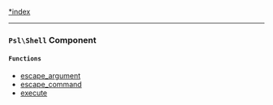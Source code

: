 <!--
    This markdown file was generated using `docs/documenter.php`.

    Any edits to it will likely be lost.
-->

[*index](./../README.md)

---

### `Psl\Shell` Component

#### `Functions`

- [escape_argument](./../../src/Psl/Shell/escape_argument.php#L17)
- [escape_command](./../../src/Psl/Shell/escape_command.php#L14)
- [execute](./../../src/Psl/Shell/execute.php#L44)


